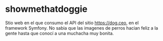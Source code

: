 # showmethatdoggie
Stio web en el que consumo el API del sitio https://dog.ceo, en el framework Symfony.
No sabia que las imagenes de perros hacian feliz a la gente hasta que conocí a una muchacha muy bonita.

